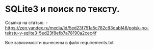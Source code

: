 # SQLite3 и поиск по тексту.

Ссылка на статью. - https://zen.yandex.ru/media/id/5ed23f751a5c782c83dabf48/poisk-po-tekstu-v-sqlite3-5ed23f8efb7a78190a2cec4f

Все зависимости вынесены в файл requirements.txt
